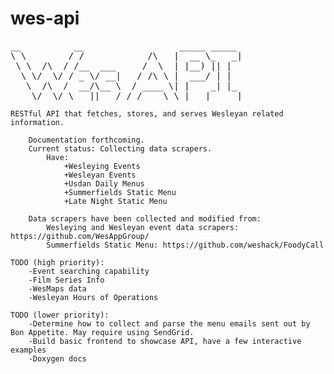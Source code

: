 wes-api
=======
<pre>
__          __                  _____ _____ 
\ \        / /            /\   |  __ \_   _|
 \ \  /\  / /__  ___     /  \  | |__) || |  
  \ \/  \/ / _ \/ __|   / /\ \ |  ___/ | |  
   \  /\  /  __/\__ \  / ____ \| |    _| |_ 
    \/  \/ \___||___/ /_/    \_\_|   |_____|
</pre>
									
	RESTful API that fetches, stores, and serves Wesleyan related information.
       
        Documentation forthcoming.
        Current status: Collecting data scrapers.
        	Have:
        		+Wesleying Events
        		+Wesleyan Events
        		+Usdan Daily Menus
        		+Summerfields Static Menu
        		+Late Night Static Menu

        Data scrapers have been collected and modified from:
         	Wesleying and Wesleyan event data scrapers: https://github.com/WesAppGroup/
         	Summerfields Static Menu: https://github.com/weshack/FoodyCall
	
	TODO (high priority):
		-Event searching capability
		-Film Series Info
		-WesMaps data
		-Wesleyan Hours of Operations
	
	TODO (lower priority):
		-Determine how to collect and parse the menu emails sent out by Bon Appetite. May require using SendGrid.
		-Build basic frontend to showcase API, have a few interactive examples
		-Doxygen docs
		
